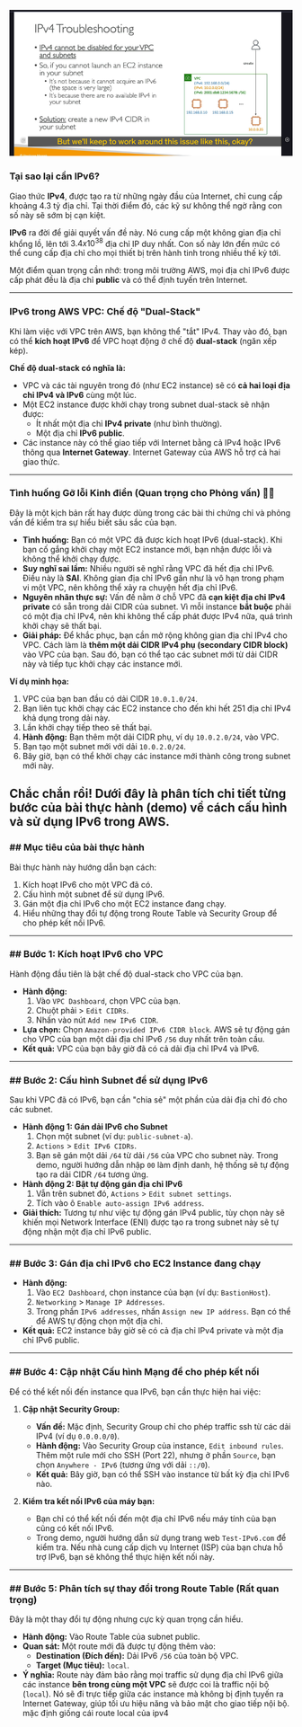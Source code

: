 ![1748509362346](image/ipv6/1748509362346.png)

### Tại sao lại cần IPv6?

Giao thức **IPv4**, được tạo ra từ những ngày đầu của Internet, chỉ cung cấp khoảng 4.3 tỷ địa chỉ. Tại thời điểm đó, các kỹ sư không thể ngờ rằng con số này sẽ sớm bị cạn kiệt.

**IPv6** ra đời để giải quyết vấn đề này. Nó cung cấp một không gian địa chỉ khổng lồ, lên tới $3.4  x  10^{38}$ địa chỉ IP duy nhất. Con số này lớn đến mức có thể cung cấp địa chỉ cho mọi thiết bị trên hành tinh trong nhiều thế kỷ tới.

Một điểm quan trọng cần nhớ: trong môi trường AWS, mọi địa chỉ IPv6 được cấp phát đều là địa chỉ **public** và có thể định tuyến trên Internet.

---

### IPv6 trong AWS VPC: Chế độ "Dual-Stack"

Khi làm việc với VPC trên AWS, bạn không thể "tắt" IPv4. Thay vào đó, bạn có thể **kích hoạt IPv6** để VPC hoạt động ở chế độ **dual-stack** (ngăn xếp kép).

**Chế độ dual-stack có nghĩa là:**

- VPC và các tài nguyên trong đó (như EC2 instance) sẽ có **cả hai loại địa chỉ IPv4 và IPv6** cùng một lúc.
- Một EC2 instance được khởi chạy trong subnet dual-stack sẽ nhận được:
  - Ít nhất một địa chỉ **IPv4 private** (như bình thường).
  - Một địa chỉ **IPv6 public**.
- Các instance này có thể giao tiếp với Internet bằng cả IPv4 hoặc IPv6 thông qua **Internet Gateway**. Internet Gateway của AWS hỗ trợ cả hai giao thức.

---

### Tình huống Gỡ lỗi Kinh điển (Quan trọng cho Phỏng vấn) 🕵️‍♂️

Đây là một kịch bản rất hay được dùng trong các bài thi chứng chỉ và phỏng vấn để kiểm tra sự hiểu biết sâu sắc của bạn.

- **Tình huống:** Bạn có một VPC đã được kích hoạt IPv6 (dual-stack). Khi bạn cố gắng khởi chạy một EC2 instance mới, bạn nhận được lỗi và không thể khởi chạy được.
- **Suy nghĩ sai lầm:** Nhiều người sẽ nghĩ rằng VPC đã hết địa chỉ IPv6. Điều này là **SAI**. Không gian địa chỉ IPv6 gần như là vô hạn trong phạm vi một VPC, nên không thể xảy ra chuyện hết địa chỉ IPv6.
- **Nguyên nhân thực sự:** Vấn đề nằm ở chỗ VPC đã **cạn kiệt địa chỉ IPv4 private** có sẵn trong dải CIDR của subnet. Vì mỗi instance **bắt buộc** phải có một địa chỉ IPv4, nên khi không thể cấp phát được IPv4 nữa, quá trình khởi chạy sẽ thất bại.
- **Giải pháp:** Để khắc phục, bạn cần mở rộng không gian địa chỉ IPv4 cho VPC. Cách làm là **thêm một dải CIDR IPv4 phụ (secondary CIDR block)** vào VPC của bạn. Sau đó, bạn có thể tạo các subnet mới từ dải CIDR này và tiếp tục khởi chạy các instance mới.

**Ví dụ minh họa:**

1. VPC của bạn ban đầu có dải CIDR `10.0.1.0/24`.
2. Bạn liên tục khởi chạy các EC2 instance cho đến khi hết 251 địa chỉ IPv4 khả dụng trong dải này.
3. Lần khởi chạy tiếp theo sẽ thất bại.
4. **Hành động:** Bạn thêm một dải CIDR phụ, ví dụ `10.0.2.0/24`, vào VPC.
5. Bạn tạo một subnet mới với dải `10.0.2.0/24`.
6. Bây giờ, bạn có thể khởi chạy các instance mới thành công trong subnet mới này.

## Chắc chắn rồi! Dưới đây là phân tích chi tiết từng bước của bài thực hành (demo) về cách cấu hình và sử dụng IPv6 trong AWS.

### ## Mục tiêu của bài thực hành

Bài thực hành này hướng dẫn bạn cách:

1.  Kích hoạt IPv6 cho một VPC đã có.
2.  Cấu hình một subnet để sử dụng IPv6.
3.  Gán một địa chỉ IPv6 cho một EC2 instance đang chạy.
4.  Hiểu những thay đổi tự động trong Route Table và Security Group để cho phép kết nối IPv6.

---

### ## Bước 1: Kích hoạt IPv6 cho VPC

Hành động đầu tiên là bật chế độ dual-stack cho VPC của bạn.

- **Hành động:**
  1.  Vào `VPC Dashboard`, chọn VPC của bạn.
  2.  Chuột phải > `Edit CIDRs`.
  3.  Nhấn vào nút `Add new IPv6 CIDR`.
- **Lựa chọn:** Chọn `Amazon-provided IPv6 CIDR block`. AWS sẽ tự động gán cho VPC của bạn một dải địa chỉ IPv6 `/56` duy nhất trên toàn cầu.
- **Kết quả:** VPC của bạn bây giờ đã có cả dải địa chỉ IPv4 và IPv6.

---

### ## Bước 2: Cấu hình Subnet để sử dụng IPv6

Sau khi VPC đã có IPv6, bạn cần "chia sẻ" một phần của dải địa chỉ đó cho các subnet.

- **Hành động 1: Gán dải IPv6 cho Subnet**
  1.  Chọn một subnet (ví dụ: `public-subnet-a`).
  2.  `Actions` > `Edit IPv6 CIDRs`.
  3.  Bạn sẽ gán một dải `/64` từ dải `/56` của VPC cho subnet này. Trong demo, người hướng dẫn nhập `00` làm định danh, hệ thống sẽ tự động tạo ra dải CIDR `/64` tương ứng.
- **Hành động 2: Bật tự động gán địa chỉ IPv6**
  1.  Vẫn trên subnet đó, `Actions` > `Edit subnet settings`.
  2.  Tích vào ô `Enable auto-assign IPv6 address`.
- **Giải thích:** Tương tự như việc tự động gán IPv4 public, tùy chọn này sẽ khiến mọi Network Interface (ENI) được tạo ra trong subnet này sẽ tự động nhận một địa chỉ IPv6 public.

---

### ## Bước 3: Gán địa chỉ IPv6 cho EC2 Instance đang chạy

- **Hành động:**
  1.  Vào `EC2 Dashboard`, chọn instance của bạn (ví dụ: `BastionHost`).
  2.  `Networking` > `Manage IP Addresses`.
  3.  Trong phần `IPv6 addresses`, nhấn `Assign new IP address`. Bạn có thể để AWS tự động chọn một địa chỉ.
- **Kết quả:** EC2 instance bây giờ sẽ có cả địa chỉ IPv4 private và một địa chỉ IPv6 public.

---

### ## Bước 4: Cập nhật Cấu hình Mạng để cho phép kết nối

Để có thể kết nối đến instance qua IPv6, bạn cần thực hiện hai việc:

1.  **Cập nhật Security Group:**

    - **Vấn đề:** Mặc định, Security Group chỉ cho phép traffic ssh từ các dải IPv4 (ví dụ `0.0.0.0/0`).
    - **Hành động:** Vào Security Group của instance, `Edit inbound rules`. Thêm một rule mới cho SSH (Port 22), nhưng ở phần `Source`, bạn chọn `Anywhere - IPv6` (tương ứng với dải `::/0`).
    - **Kết quả:** Bây giờ, bạn có thể SSH vào instance từ bất kỳ địa chỉ IPv6 nào.

2.  **Kiểm tra kết nối IPv6 của máy bạn:**
    - Bạn chỉ có thể kết nối đến một địa chỉ IPv6 nếu máy tính của bạn cũng có kết nối IPv6.
    - Trong demo, người hướng dẫn sử dụng trang web `Test-IPv6.com` để kiểm tra. Nếu nhà cung cấp dịch vụ Internet (ISP) của bạn chưa hỗ trợ IPv6, bạn sẽ không thể thực hiện kết nối này.

---

### ## Bước 5: Phân tích sự thay đổi trong Route Table (Rất quan trọng)

Đây là một thay đổi tự động nhưng cực kỳ quan trọng cần hiểu.

- **Hành động:** Vào Route Table của subnet public.
- **Quan sát:** Một route mới đã được tự động thêm vào:
  - **Destination (Đích đến):** Dải IPv6 `/56` của toàn bộ VPC.
  - **Target (Mục tiêu):** `local`.
- **Ý nghĩa:** Route này đảm bảo rằng mọi traffic sử dụng địa chỉ IPv6 giữa các instance **bên trong cùng một VPC** sẽ được coi là traffic nội bộ (`local`). Nó sẽ đi trực tiếp giữa các instance mà không bị định tuyến ra Internet Gateway, giúp tối ưu hiệu năng và bảo mật cho giao tiếp nội bộ. mặc định giống cái route local của ipv4
